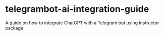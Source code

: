 # telegrambot-ai-integration-guide
A guide on how to integrate ChatGPT with a Telegram bot using instructor package
